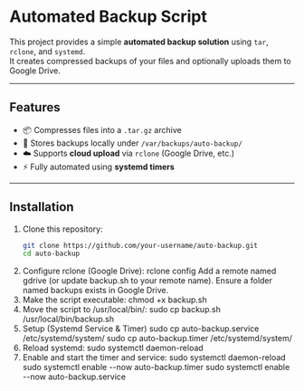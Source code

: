 
# Automated Backup Script

This project provides a simple **automated backup solution** using `tar`, `rclone`, and `systemd`.  
It creates compressed backups of your files and optionally uploads them to Google Drive.

---

## Features
- 📦 Compresses files into a `.tar.gz` archive  
- 📁 Stores backups locally under `/var/backups/auto-backup/`  
- ☁️ Supports **cloud upload** via `rclone` (Google Drive, etc.)  
- ⚡ Fully automated using **systemd timers**  

---

## Installation
1. Clone this repository:
   ```bash
   git clone https://github.com/your-username/auto-backup.git
   cd auto-backup
2. Configure rclone (Google Drive):
   rclone config
   Add a remote named gdrive (or update backup.sh to your remote name).
   Ensure a folder named backups exists in Google Drive.
3. Make the script executable:
   chmod +x backup.sh
4. Move the script to /usr/local/bin/:
   sudo cp backup.sh /usr/local/bin/backup.sh
5. Setup (Systemd Service & Timer)
   sudo cp auto-backup.service /etc/systemd/system/
   sudo cp auto-backup.timer /etc/systemd/system/
6. Reload systemd:
   sudo systemctl daemon-reload
7. Enable and start the timer and service:
   sudo systemctl daemon-reload
   sudo systemctl enable --now auto-backup.timer
   sudo systemctl enable --now auto-backup.service
